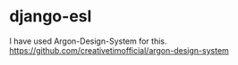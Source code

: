 # django-esl
 I have used Argon-Design-System for this.
https://github.com/creativetimofficial/argon-design-system
